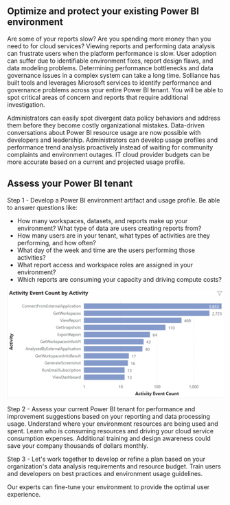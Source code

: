 ## Optimize and protect your existing Power BI environment

Are some of your reports slow? Are you spending more money than you need to for cloud services? Viewing reports and performing data analysis can frustrate users when the platform performance is slow. User adoption can suffer due to identifiable environment fixes, report design flaws, and data modeling problems. Determining performance bottlenecks and data governance issues in a complex system can take a long time. Solliance has built tools and leverages Microsoft services to identify performance and governance problems across your entire Power BI tenant. You will be able to spot critical areas of concern and reports that require additional investigation.

Administrators can easily spot divergent data policy behaviors and address them before they become costly organizational mistakes. Data-driven conversations about Power BI resource usage are now possible with developers and leadership. Administrators can develop usage profiles and performance trend analysis proactively instead of waiting for community complaints and environment outages. IT cloud provider budgets can be more accurate based on a current and projected usage profile.

## Assess your Power BI tenant

Step 1 - Develop a Power BI environment artifact and usage profile. Be able to answer questions like:

- How many workspaces, datasets, and reports make up your environment? What type of data are users creating reports from?
- How many users are in your tenant, what types of activities are they performing, and how often?
- What day of the week and time are the users performing those activities?
- What report access and workspace roles are assigned in your environment?
- Which reports are consuming your capacity and driving compute costs?

![](media/2023-10-01-17-06-43.png)

Step 2 - Assess your current Power BI tenant for performance and improvement suggestions based on your reporting and data processing usage. Understand where your environment resources are being used and spent. Learn who is consuming resources and driving your cloud service consumption expenses. Additional training and design awareness could save your company thousands of dollars monthly.

Step 3 - Let's work together to develop or refine a plan based on your organization's data analysis requirements and resource budget. Train users and developers on best practices and environment usage guidelines.

Our experts can fine-tune your environment to provide the optimal user experience.
